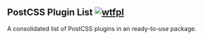 ## PostCSS Plugin List [![wtfpl](http://www.wtfpl.net/wp-content/uploads/2012/12/wtfpl-badge-2.png)](http://www.wtfpl.net/)

A consolidated list of PostCSS plugins in an ready-to-use package.